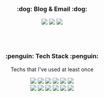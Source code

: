 <h3 align="center">:dog: Blog & Email :dog:</h3>
<p align="center">
<a href="https://programmingbeginner.tistory.com/"><img src="https://img.shields.io/badge/Blog-00B8FC?style=flat-square&logo=Blog&logoColor=white"/></a> 
<img src="https://img.shields.io/badge/cow0107@gmail.com-1A73E8?style=flat-square"/>
<img src="https://img.shields.io/badge/cow0107@naver.com-83B81A?style=flat-square&logo=Naver&logoColor=white"/> 
</p>
<br><br>
<h3 align="center">:penguin: Tech Stack :penguin:</h3>

<p align="center">Techs that I've used at least once</p>

<p align="center">

<img src="https://img.shields.io/badge/Java-007396?style=flat-square&logo=Java&logoColor=white"/> 
<img src="https://img.shields.io/badge/JavaScript-F7DF1E?style=flat-square&logo=JavaScript&logoColor=white"/>
<img src="https://img.shields.io/badge/React-61DAFB?style=flat-square&logo=React&logoColor=white"/> 
<img src="https://img.shields.io/badge/Python-3766AB?style=flat-square&logo=Python&logoColor=white"/>
<img src="https://img.shields.io/badge/CSS3-1572B6?style=flat-square&logo=CSS3&logoColor=white"/>
<img src="https://img.shields.io/badge/HTML5-E34F26?style=flat-square&logo=HTML5&logoColor=white"/><br>
<img src="https://img.shields.io/badge/jQuery-0769AD?style=flat-square&logo=jQuery&logoColor=white"/>
<img src="https://img.shields.io/badge/Oracle-F80000?style=flat-square&logo=Oracle&logoColor=white"/>
<img src="https://img.shields.io/badge/MySQL-4479A1?style=flat-square&logo=MySQL&logoColor=white"/>
<img src="https://img.shields.io/badge/Spring-6DB33F?style=flat-square&logo=Spring&logoColor=white"/>
<img src="https://img.shields.io/badge/Spring Boot-6DB33F?style=flat-square&logo=Spring Boot&logoColor=white"/>
<img src="https://img.shields.io/badge/Spring Security-6DB33F?style=flat-square&logo=Spring Security&logoColor=white"/>
  
</p>

